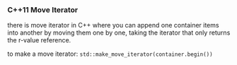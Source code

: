 ### C++11 Move Iterator
there is move iterator in C++ where you can append one container items into another by moving them one by one, taking the iterator that only returns the r-value
reference.

to make a move iterator: `std::make_move_iterator(container.begin())`

